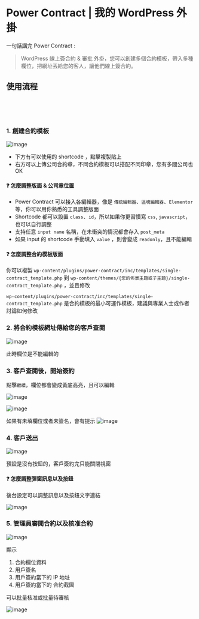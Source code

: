 # Power Contract | 我的 WordPress 外掛
一句話講完 Power Contract :

> WordPress 線上簽合約 & 審批 外掛，您可以創建多個合約模板，帶入多種欄位，把網址丟給您的客人，讓他們線上簽合約。


## 使用流程

<br><br><br>

### 1. 創建合約模板

![image](https://github.com/user-attachments/assets/316d9574-a50f-4457-9629-6365ee29aa42)

 - 下方有可以使用的 shortcode ，點擊複製貼上
 - 右方可以上傳公司合約章，不同合約模板可以搭配不同印章，您有多間公司也OK


#### ❓ 怎麼調整版面 & 公司章位置

 - Power Contract 可以接入各編輯器，像是 `傳統編輯器`、`區塊編輯器`、`Elementor` 等，你可以用你熟悉的工具調整版面
 - Shortcode 都可以設置 `class`、`id`，所以如果你更習慣寫 `css`, `javascript`，也可以自行調整
 - 支持任意 `input name` 名稱，在未衝突的情況都會存入 `post_meta`
 - 如果 input 的 shortcode 手動填入 `value` ，則會變成 `readonly`，且不能編輯


#### ❓ 怎麼調整合約模板版面
你可以複製 `wp-content/plugins/power-contract/inc/templates/single-contract_template.php` 到 `wp-content/themes/{您的佈景主題或子主題}/single-contract_template.php` ，並且修改

`wp-content/plugins/power-contract/inc/templates/single-contract_template.php` 是合約模板的最小可運作模板，建議與專業人士或作者討論如何修改

### 2. 將合約模板網址傳給您的客戶查閱

![image](https://github.com/user-attachments/assets/b6f3bb32-76b1-49d0-a849-9b0d5030249b)

此時欄位是不能編輯的

### 3. 客戶查閱後，開始簽約

點擊`繼續`，欄位都會變成黃底高亮，且可以編輯

![image](https://github.com/user-attachments/assets/7613b18c-ad5c-47a5-9ad0-728163cfc8f0)

![image](https://github.com/user-attachments/assets/cf735c01-feeb-4ddf-9db5-5b132170546d)

如果有未填欄位或者未簽名，會有提示
![image](https://github.com/user-attachments/assets/82f8c036-36fd-484a-885c-4b6d6be25838)

### 4. 客戶送出
![image](https://github.com/user-attachments/assets/fd3d363c-fadc-4384-8373-5c4875076b1a)

預設是沒有按鈕的，客戶簽約完只能關閉視窗

#### ❓ 怎麼調整彈窗訊息以及按鈕

後台設定可以調整訊息以及按鈕文字連結

![image](https://github.com/user-attachments/assets/e7844ec6-c2ce-4c67-b958-ba1d4fc4adfb)


### 5. 管理員審閱合約以及核准合約

![image](https://github.com/user-attachments/assets/a9167b70-cccd-42d2-96e3-61cf8201a7e3)

顯示
1. 合約欄位資料
2. 用戶簽名
3. 用戶簽約當下的 IP 地址
4. 用戶簽約當下的 合約截圖

可以批量核准或批量待審核

![image](https://github.com/user-attachments/assets/6c62e1b6-6a1d-43ee-9fba-e3fa6a379b89)

